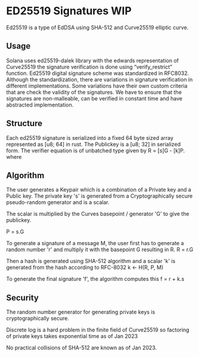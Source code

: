 # ED25519 Signatures WIP
Ed25519 is a type of EdDSA using SHA-512 and Curve25519 elliptic curve.

## Usage
Solana uses ed25519-dalek library with the edwards representation of Curve25519  the signature verification is done using “verify_restrict” function. 
Ed25519 digital signature scheme was standardized in RFC8032. Although the standardization, there are variations in signature verification in different implementations. Some variations have their own custom criteria that are check the validity of the signatures. We have to ensure that the signatures are non-malleable, can be verified in constant time and have abstracted implementation.

## Structure
Each ed25519 signature is serialized into a fixed 64 byte sized array represented as [u8; 64] in rust. The Publickey is a [u8; 32] in serialized form. The verifier equation is of unbatched type given by R = [s]G - [k]P.
where

## Algorithm
The user generates a Keypair which is a combination of a Private key and a Public key.
The private key 's' is generated from a Cryptographically secure pseudo-random generator and is a scalar.

The scalar is multiplied by the Curves basepoint / generator 'G' to give the publickey.

P = s.G

To generate a signature of a message M, the user first has to  generate a random number 'r' and multiply it with the basepoint G resulting in R.
R = r.G

Then a hash is generated using SHA-512 algorithm and a scalar 'k' is generated from the hash according to RFC-8032
k <- H(R, P, M)

To generate the final signature 'f', the algorithm computes this f = r + k.s




##  Security

The random number generator for generating private keys is cryptographically secure.

Discrete log is a hard problem in the finite field of Curve25519 so factoring of private keys takes exponential time as of Jan 2023

No practical collisions of SHA-512 are known as of Jan 2023.
